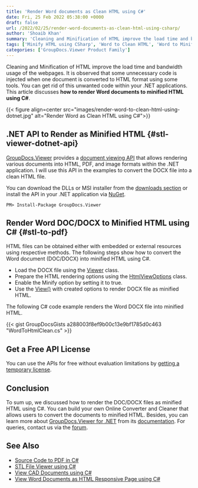 ```yaml
---
title: 'Render Word documents as Clean HTML using C#'
date: Fri, 25 Feb 2022 05:38:00 +0000
draft: false
url: /2022/02/25/render-word-documents-as-clean-html-using-csharp/
author: 'Shoaib Khan'
summary: 'Cleaning and Minification of HTML improve the load time and bandwidth usage of the webpages. It is observed that some unnecessary code is injected when one document is converted to HTML format using some tools. You can get rid of this unwanted code within your .NET applications. This article discusses **how to render Word documents to minified HTML using C#**.'
tags: ['Minify HTML using CSharp', 'Word to Clean HTML', 'Word to Minified HTML']
categories: ['GroupDocs.Viewer Product Family']
---
```


Cleaning and Minification of HTML improve the load time and bandwidth usage of the webpages. It is observed that some unnecessary code is injected when one document is converted to HTML format using some tools. You can get rid of this unwanted code within your .NET applications. This article discusses **how to render Word documents to minified HTML using C#**.



{{< figure align=center src="images/render-word-to-clean-html-using-dotnet.jpg" alt="Render Word as Clean HTML using C#">}}


## .NET API to Render as Minified HTML {#stl-viewer-dotnet-api}

[GroupDocs.Viewer](https://products.groupdocs.com/viewer/) provides a [document viewing API](https://products.groupdocs.com/viewer/net/) that allows rendering various documents into HTML, PDF, and image formats within the .NET application. I will use this API in the examples to convert the DOCX file into a clean HTML file.

You can download the DLLs or MSI installer from the [downloads section](https://downloads.groupdocs.com/viewer/net) or install the API in your .NET application via [NuGet](https://www.nuget.org/packages/groupdocs.viewer).

```
PM> Install-Package GroupDocs.Viewer
```

## Render Word DOC/DOCX to Minified HTML using C# {#stl-to-pdf}

HTML files can be obtained either with embedded or external resources using respective methods. The following steps show how to convert the Word document (DOC/DOCX) into minified HTML using C#.

*   Load the DOCX file using the [Viewer](https://apireference.groupdocs.com/viewer/net/groupdocs.viewer/viewer) class.
*   Prepare the HTML rendering options using the [HtmlViewOptions](https://apireference.groupdocs.com/viewer/net/groupdocs.viewer.options/htmlviewoptions) class.
*   Enable the Minify option by setting it to true.
*   Use the [View()](https://apireference.groupdocs.com/viewer/net/groupdocs.viewer/viewer/methods/view) with created options to render DOCX file as minified HTML.

The following C# code example renders the Word DOCX file into minified HTML.

{{< gist GroupDocsGists a288003f8ef9b00c13e9bf1785d0c463 "WordToHtmlClean.cs" >}}

## Get a Free API License

You can use the APIs for free without evaluation limitations by [getting a temporary license](https://purchase.groupdocs.com/temporary-license).

## Conclusion

To sum up, we discussed how to render the DOC/DOCX files as minified HTML using C#. You can build your own Online Converter and Cleaner that allows users to convert the documents to minified HTML. Besides, you can learn more about [GroupDocs.Viewer for .NET](https://products.groupdocs.com/viewer/net/) from its [documentation](https://docs.groupdocs.com/viewer/). For queries, contact us via the [forum](https://forum.groupdocs.com/).

## See Also

*   [Source Code to PDF in C#](https://blog.groupdocs.com/2021/12/03/convert-source-code-to-pdf-in-csharp/)
*   [STL File Viewer using C#](https://blog.groupdocs.com/2021/12/28/stl-file-viewer-using-csharp/)
*   [View CAD Documents using C#](https://blog.groupdocs.com/2021/04/27/view-cad-documents-using-csharp/)
*   [View Word Documents as HTML Responsive Page using C#](https://blog.groupdocs.com/2021/08/28/view-word-documents-as-html-responsive-page-using-csharp/)




